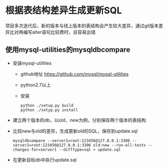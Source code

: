 # 根据表结构差异生成更新SQL

项目多次迭代后，新的版本与线上版本的表结构会产生较大差异，通过git版本差异比对再编写alter语句比较费时，且容易出错



## 使用mysql-utilities的mysqldbcompare

* 安装mysql-utilities
  * github地址 https://github.com/mysql/mysql-utilities
  
  * python2.7以上
  
  * 安装
  
    ```shell
    python ./setup.py build
    python ./setyp.py install
    ```
  
* 建立两个版本的db，以old、new为例，分别保存两个版本的表结构

* 比较new与old的差异，生成更新old的SQL，保存到update.sql

  ```shell
  mysqldbcompare --server1=root:123456@127.0.0.1:3306 --server2=root:123456@127.0.0.1:3306 old:new --run-all-tests --changes-for=server1 --difftype=sql > update.sql
  ```

* 在更新目标db中执行update.sql
